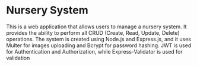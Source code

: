 # Nursery System

This is a web application that allows users to manage a nursery system. It provides the ability to perform all CRUD (Create, Read, Update, Delete) operations. The system is created using Node.js and Express.js, and it uses Multer for images uploading and Bcrypt for password hashing. JWT is used for Authentication and Authorization, while Express-Validator is used for validation
